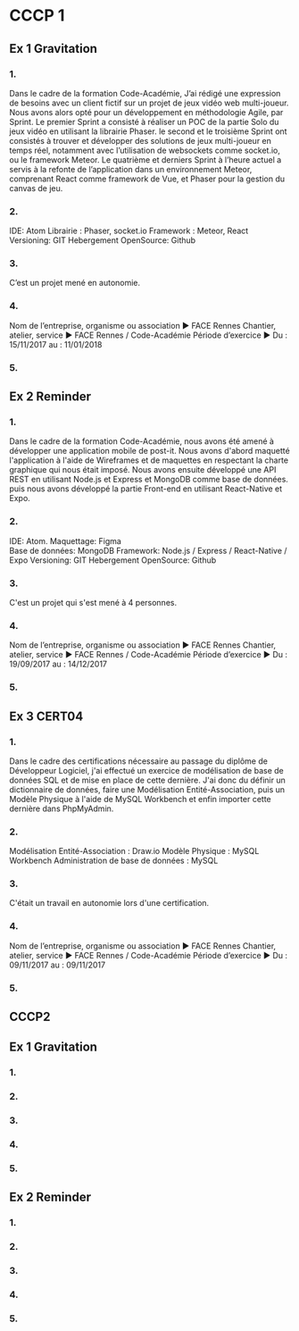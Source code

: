 # CCCP 1
## Ex 1 Gravitation
### 1.
Dans le cadre de la formation Code-Académie, J’ai rédigé une expression de besoins avec un client fictif sur un projet de jeux vidéo web multi-joueur. Nous avons alors opté pour un développement en méthodologie Agile, par Sprint. Le premier Sprint a consisté à réaliser un POC de la partie Solo du jeux vidéo en utilisant la librairie Phaser. le second et le troisième Sprint ont consistés à trouver et développer des solutions de jeux multi-joueur en temps réel, notamment avec l’utilisation de websockets comme socket.io, ou le framework Meteor. Le quatrième et derniers Sprint à l’heure actuel a servis à la refonte de l’application dans un environnement Meteor, comprenant React comme framework de Vue, et Phaser pour la gestion du canvas de jeu.

### 2.
IDE: Atom
Librairie : Phaser, socket.io
Framework : Meteor, React
Versioning: GIT
Hebergement OpenSource: Github


### 3.
C’est un projet mené en autonomie.

### 4.
Nom de l’entreprise, organisme ou association  ▶
FACE Rennes
Chantier, atelier, service    ▶
FACE Rennes / Code-Académie
Période d’exercice      ▶    Du :    15/11/2017    au :    11/01/2018

### 5.

## Ex 2 Reminder
### 1.
Dans le cadre de la formation Code-Académie, nous avons été amené à développer une application mobile de post-it. Nous avons d'abord maquetté l'application à l'aide de Wireframes et de maquettes en respectant la charte graphique qui nous était imposé. Nous avons ensuite développé une API REST en utilisant Node.js et Express et MongoDB comme base de données. puis nous avons développé la partie Front-end en utilisant React-Native et Expo.

### 2.
IDE: Atom.
Maquettage: Figma  
Base de données: MongoDB
Framework: Node.js / Express / React-Native / Expo
Versioning: GIT
Hebergement OpenSource: Github
### 3.
C'est un projet qui s'est mené à 4 personnes.

### 4.
Nom de l’entreprise, organisme ou association  ▶
FACE Rennes
Chantier, atelier, service    ▶
FACE Rennes / Code-Académie
Période d’exercice      ▶    Du :    19/09/2017    au :    14/12/2017
### 5.

## Ex 3 CERT04
### 1.
Dans le cadre des certifications nécessaire au passage du diplôme de Développeur Logiciel, j'ai effectué un exercice de modélisation de base de données SQL et de mise en place de cette dernière. J'ai donc du définir un dictionnaire de données, faire une Modélisation Entité-Association, puis un Modèle Physique à l'aide de MySQL Workbench et enfin importer cette dernière dans PhpMyAdmin.
### 2.
Modélisation Entité-Association :  Draw.io
Modèle Physique : MySQL Workbench
Administration de base de données : MySQL      

### 3.
C'était un travail en autonomie lors d'une certification.

### 4.
Nom de l’entreprise, organisme ou association  ▶
FACE Rennes
Chantier, atelier, service    ▶
FACE Rennes / Code-Académie
Période d’exercice      ▶    Du :    09/11/2017    au :    09/11/2017

### 5.

## CCCP2

## Ex 1 Gravitation
### 1.
### 2.
### 3.
### 4.
### 5.

## Ex 2 Reminder
### 1.
### 2.
### 3.
### 4.
### 5.
